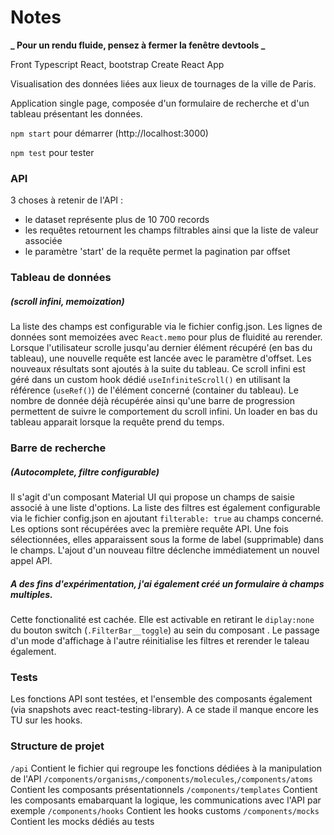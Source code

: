 # Notes

**_ Pour un rendu fluide, pensez à fermer la fenêtre devtools _**

Front Typescript React, bootstrap Create React App

Visualisation des données liées aux lieux de tournages de la ville de Paris.

Application single page, composée d'un formulaire de recherche et d'un tableau présentant les données.

`npm start` pour démarrer (http://localhost:3000)

`npm test` pour tester

### API

3 choses à retenir de l'API :

- le dataset représente plus de 10 700 records
- les requêtes retournent les champs filtrables ainsi que la liste de valeur associée
- le paramètre 'start' de la requête permet la pagination par offset

### Tableau de données

##### (scroll infini, memoization)

La liste des champs est configurable via le fichier config.json.
Les lignes de données sont memoizées avec `React.memo` pour plus de fluidité au rerender.
Lorsque l'utilisateur scrolle jusqu'au dernier élément récupéré (en bas du tableau), une nouvelle requête est lancée avec le paramètre d'offset.
Les nouveaux résultats sont ajoutés à la suite du tableau.
Ce scroll infini est géré dans un custom hook dédié `useInfiniteScroll()` en utilisant la référence (`useRef()`) de l'élément concerné (container du tableau).
Le nombre de donnée déjà récupérée ainsi qu'une barre de progression permettent de suivre le comportement du scroll infini.
Un loader en bas du tableau apparait lorsque la requête prend du temps.

### Barre de recherche

##### (Autocomplete, filtre configurable)

Il s'agit d'un composant Material UI <Autocomplete/> qui propose un champs de saisie associé à une liste d'options.
La liste des filtres est également configurable via le fichier config.json en ajoutant `filterable: true` au champs concerné.
Les options sont récupérées avec la première requête API. Une fois sélectionnées, elles apparaissent sous la forme de label (supprimable) dans le champs.
L'ajout d'un nouveau filtre déclenche immédiatement un nouvel appel API.

##### A des fins d'expérimentation, j'ai également créé un formulaire à champs multiples.

Cette fonctionalité est cachée. Elle est activable en retirant le `diplay:none` du bouton switch (`.FilterBar__toggle`) au sein du composant <FilterBar />. Le passage d'un mode d'affichage à l'autre réinitialise les filtres et rerender le taleau également.

### Tests

Les fonctions API sont testées, et l'ensemble des composants également (via snapshots avec react-testing-library).
A ce stade il manque encore les TU sur les hooks.

### Structure de projet

`/api`
Contient le fichier qui regroupe les fonctions dédiées à la manipulation de l'API
`/components/organisms`,`/components/molecules`,`/components/atoms`
Contient les composants présentationnels
`/components/templates`
Contient les composants emabarquant la logique, les communications avec l'API par exemple
`/components/hooks`
Contient les hooks customs
`/components/mocks`
Contient les mocks dédiés au tests
